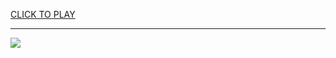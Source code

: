 
<a href="https://premium76.site?title=race_games_unblocked&ref=13M">CLICK TO PLAY</a></h3>
<hr>

<a href="https://premium76.site?title=race_games_unblocked&ref=13M"><img src="https://clearcache.store/games.png"></a>


